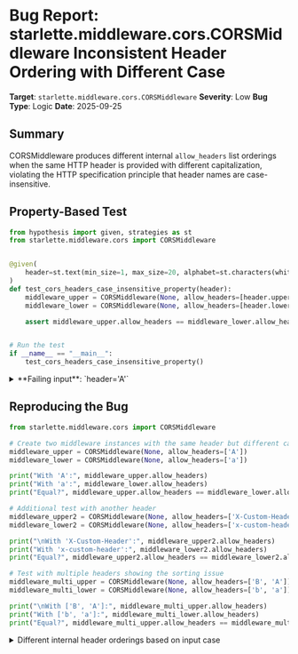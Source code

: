 # Bug Report: starlette.middleware.cors.CORSMiddleware Inconsistent Header Ordering with Different Case

**Target**: `starlette.middleware.cors.CORSMiddleware`
**Severity**: Low
**Bug Type**: Logic
**Date**: 2025-09-25

## Summary

CORSMiddleware produces different internal `allow_headers` list orderings when the same HTTP header is provided with different capitalization, violating the HTTP specification principle that header names are case-insensitive.

## Property-Based Test

```python
from hypothesis import given, strategies as st
from starlette.middleware.cors import CORSMiddleware


@given(
    header=st.text(min_size=1, max_size=20, alphabet=st.characters(whitelist_categories=("Lu", "Ll"), whitelist_characters="-"))
)
def test_cors_headers_case_insensitive_property(header):
    middleware_upper = CORSMiddleware(None, allow_headers=[header.upper()])
    middleware_lower = CORSMiddleware(None, allow_headers=[header.lower()])

    assert middleware_upper.allow_headers == middleware_lower.allow_headers


# Run the test
if __name__ == "__main__":
    test_cors_headers_case_insensitive_property()
```

<details>

<summary>
**Failing input**: `header='A'`
</summary>
```
Traceback (most recent call last):
  File "/home/npc/pbt/agentic-pbt/worker_/44/hypo.py", line 17, in <module>
    test_cors_headers_case_insensitive_property()
    ~~~~~~~~~~~~~~~~~~~~~~~~~~~~~~~~~~~~~~~~~~~^^
  File "/home/npc/pbt/agentic-pbt/worker_/44/hypo.py", line 6, in test_cors_headers_case_insensitive_property
    header=st.text(min_size=1, max_size=20, alphabet=st.characters(whitelist_categories=("Lu", "Ll"), whitelist_characters="-"))
               ^^^
  File "/home/npc/miniconda/lib/python3.13/site-packages/hypothesis/core.py", line 2124, in wrapped_test
    raise the_error_hypothesis_found
  File "/home/npc/pbt/agentic-pbt/worker_/44/hypo.py", line 12, in test_cors_headers_case_insensitive_property
    assert middleware_upper.allow_headers == middleware_lower.allow_headers
           ^^^^^^^^^^^^^^^^^^^^^^^^^^^^^^^^^^^^^^^^^^^^^^^^^^^^^^^^^^^^^^^^
AssertionError
Falsifying example: test_cors_headers_case_insensitive_property(
    header='A',
)
```
</details>

## Reproducing the Bug

```python
from starlette.middleware.cors import CORSMiddleware

# Create two middleware instances with the same header but different capitalization
middleware_upper = CORSMiddleware(None, allow_headers=['A'])
middleware_lower = CORSMiddleware(None, allow_headers=['a'])

print("With 'A':", middleware_upper.allow_headers)
print("With 'a':", middleware_lower.allow_headers)
print("Equal?", middleware_upper.allow_headers == middleware_lower.allow_headers)

# Additional test with another header
middleware_upper2 = CORSMiddleware(None, allow_headers=['X-Custom-Header'])
middleware_lower2 = CORSMiddleware(None, allow_headers=['x-custom-header'])

print("\nWith 'X-Custom-Header':", middleware_upper2.allow_headers)
print("With 'x-custom-header':", middleware_lower2.allow_headers)
print("Equal?", middleware_upper2.allow_headers == middleware_lower2.allow_headers)

# Test with multiple headers showing the sorting issue
middleware_multi_upper = CORSMiddleware(None, allow_headers=['B', 'A'])
middleware_multi_lower = CORSMiddleware(None, allow_headers=['b', 'a'])

print("\nWith ['B', 'A']:", middleware_multi_upper.allow_headers)
print("With ['b', 'a']:", middleware_multi_lower.allow_headers)
print("Equal?", middleware_multi_upper.allow_headers == middleware_multi_lower.allow_headers)
```

<details>

<summary>
Different internal header orderings based on input case
</summary>
```
With 'A': ['a', 'accept', 'accept-language', 'content-language', 'content-type']
With 'a': ['accept', 'accept-language', 'content-language', 'content-type', 'a']
Equal? False

With 'X-Custom-Header': ['accept', 'accept-language', 'content-language', 'content-type', 'x-custom-header']
With 'x-custom-header': ['accept', 'accept-language', 'content-language', 'content-type', 'x-custom-header']
Equal? True

With ['B', 'A']: ['a', 'accept', 'accept-language', 'b', 'content-language', 'content-type']
With ['b', 'a']: ['accept', 'accept-language', 'content-language', 'content-type', 'a', 'b']
Equal? False
```
</details>

## Why This Is A Bug

HTTP headers are case-insensitive according to RFC 7230 Section 3.2, which explicitly states: "Each header field consists of a case-insensitive field name followed by a colon...". The CORSMiddleware implementation acknowledges this principle by lowercasing headers (line 67), but the sorting operation occurs before the lowercasing (line 58), creating inconsistent internal state.

The issue arises from the interaction between Python's sorting behavior and ASCII values:
- Uppercase letters (A-Z) have ASCII values 65-90
- Lowercase letters (a-z) have ASCII values 97-122
- When sorting mixed-case strings, uppercase letters come before lowercase letters

This causes headers with uppercase letters to be sorted differently than their lowercase equivalents when combined with the SAFELISTED_HEADERS set (`{"Accept", "Accept-Language", "Content-Language", "Content-Type"}`), which uses title case.

While the actual CORS functionality remains correct (headers are checked case-insensitively in line 129), this inconsistency violates the metamorphic property that equivalent HTTP headers should produce equivalent internal states.

## Relevant Context

The bug occurs in `/home/npc/pbt/agentic-pbt/envs/fastapi_env/lib/python3.13/site-packages/starlette/middleware/cors.py`:

- **Line 58**: `allow_headers = sorted(SAFELISTED_HEADERS | set(allow_headers))` - Sorts headers with mixed case
- **Line 67**: `self.allow_headers = [h.lower() for h in allow_headers]` - Lowercases after sorting
- **Line 12**: `SAFELISTED_HEADERS = {"Accept", "Accept-Language", "Content-Language", "Content-Type"}` - Default headers in title case
- **Line 129**: Headers are correctly checked in a case-insensitive manner during request processing

The Starlette documentation does not explicitly document the case-sensitivity behavior, but given that HTTP headers are universally case-insensitive, users would reasonably expect `CORSMiddleware(allow_headers=['A'])` and `CORSMiddleware(allow_headers=['a'])` to behave identically.

## Proposed Fix

```diff
--- a/starlette/middleware/cors.py
+++ b/starlette/middleware/cors.py
@@ -55,12 +55,12 @@ class CORSMiddleware:
                 "Access-Control-Max-Age": str(max_age),
             }
         )
-        allow_headers = sorted(SAFELISTED_HEADERS | set(allow_headers))
+        lowercased_allow_headers = {h.lower() for h in allow_headers}
+        lowercased_safelisted = {h.lower() for h in SAFELISTED_HEADERS}
+        allow_headers = sorted(lowercased_safelisted | lowercased_allow_headers)
         if allow_headers and not allow_all_headers:
             preflight_headers["Access-Control-Allow-Headers"] = ", ".join(allow_headers)
         if allow_credentials:
             preflight_headers["Access-Control-Allow-Credentials"] = "true"

         self.app = app
         self.allow_origins = allow_origins
         self.allow_methods = allow_methods
-        self.allow_headers = [h.lower() for h in allow_headers]
+        self.allow_headers = allow_headers
         self.allow_all_origins = allow_all_origins
         self.allow_all_headers = allow_all_headers
```